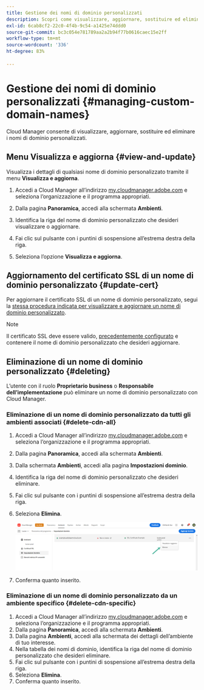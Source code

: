 ```yaml
---
title: Gestione dei nomi di dominio personalizzati
description: Scopri come visualizzare, aggiornare, sostituire ed eliminare i nomi di dominio personalizzati con Cloud Manager.
exl-id: 6cab8cf2-22c0-4f4b-9c54-a1425e74ddd0
source-git-commit: bc3c054e781789aa2a2b94f77b0616caec15e2ff
workflow-type: tm+mt
source-wordcount: '336'
ht-degree: 83%

---
```


# Gestione dei nomi di dominio personalizzati {#managing-custom-domain-names}

Cloud Manager consente di visualizzare, aggiornare, sostituire ed eliminare i nomi di dominio personalizzati.

## Menu Visualizza e aggiorna {#view-and-update}

Visualizza i dettagli di qualsiasi nome di dominio personalizzato tramite il menu **Visualizza e aggiorna**.

1. Accedi a Cloud Manager all’indirizzo [my.cloudmanager.adobe.com](https://my.cloudmanager.adobe.com/) e seleziona l’organizzazione e il programma appropriati.

1. Dalla pagina **Panoramica**, accedi alla schermata **Ambienti**.

1. Identifica la riga del nome di dominio personalizzato che desideri visualizzare o aggiornare.

1. Fai clic sul pulsante con i puntini di sospensione all’estrema destra della riga.

1. Seleziona l’opzione **Visualizza e aggiorna**.

## Aggiornamento del certificato SSL di un nome di dominio personalizzato {#update-cert}

Per aggiornare il certificato SSL di un nome di dominio personalizzato, segui la [stessa procedura indicata per visualizzare e aggiornare un nome di dominio personalizzato](#view-and-update).

>[!NOTE]
>
>Il certificato SSL deve essere valido, [precedentemente configurato](/help/implementing/cloud-manager/managing-ssl-certifications/introduction.md) e contenere il nome di dominio personalizzato che desideri aggiornare.

## Eliminazione di un nome di dominio personalizzato {#deleting}

L’utente con il ruolo **Proprietario business** o **Responsabile dell’implementazione** può eliminare un nome di dominio personalizzato con Cloud Manager.

### Eliminazione di un nome di dominio personalizzato da tutti gli ambienti associati {#delete-cdn-all}

1. Accedi a Cloud Manager all’indirizzo [my.cloudmanager.adobe.com](https://my.cloudmanager.adobe.com/) e seleziona l’organizzazione e il programma appropriati.

1. Dalla pagina **Panoramica**, accedi alla schermata **Ambienti**.

1. Dalla schermata **Ambienti**, accedi alla pagina **Impostazioni dominio**.

1. Identifica la riga del nome di dominio personalizzato che desideri eliminare.

1. Fai clic sul pulsante con i puntini di sospensione all’estrema destra della riga.

1. Seleziona **Elimina**.

   ![Eliminazione dei nomi di dominio personalizzati](/help/implementing/cloud-manager/assets/cdn/cdn-delete.png)

1. Conferma quanto inserito.

### Eliminazione di un nome di dominio personalizzato da un ambiente specifico {#delete-cdn-specific}

1. Accedi a Cloud Manager all’indirizzo [my.cloudmanager.adobe.com](https://my.cloudmanager.adobe.com/) e seleziona l’organizzazione e il programma appropriati.
1. Dalla pagina **Panoramica**, accedi alla schermata **Ambienti**.
1. Dalla pagina **Ambienti**, accedi alla schermata dei dettagli dell’ambiente di tuo interesse.
1. Nella tabella dei nomi di dominio, identifica la riga del nome di dominio personalizzato che desideri eliminare.
1. Fai clic sul pulsante con i puntini di sospensione all’estrema destra della riga.
1. Seleziona **Elimina**.
1. Conferma quanto inserito.
